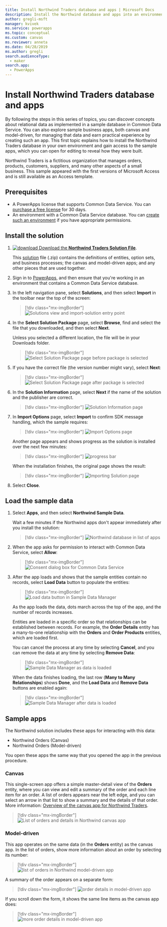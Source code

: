 ```yaml
---
title: Install Northwind Traders database and apps | Microsoft Docs
description: Install the Northwind database and apps into an environment to explore relational concepts.
author: gregli-msft
manager: kvivek
ms.service: powerapps
ms.topic: conceptual
ms.custom: canvas
ms.reviewer: anneta
ms.date: 04/28/2019
ms.author: gregli
search.audienceType: 
  - maker
search.app: 
  - PowerApps
---
```


# Install Northwind Traders database and apps

By following the steps in this series of topics, you can discover concepts about relational data as implemented in a sample database in Common Data Service. You can also explore sample business apps, both canvas and model-driven, for managing that data and earn practical experience by creating such an app. This first topic explains how to install the Northwind Traders database in your own environment and gain access to the sample apps, which you can open for editing to reveal how they were built.

Northwind Traders is a fictitious organization that manages orders, products, customers, suppliers, and many other aspects of a small business. This sample appeared with the first versions of Microsoft Access and is still available as an Access template.

## Prerequisites

- A PowerApps license that supports Common Data Service. You can [purchase a free license](../signup-for-powerapps.md) for 30 days.
- An environment with a Common Data Service database. You can [create such an environment](https://docs.microsoft.com/power-platform/admin/create-environment) if you have appropriate permissions.

## Install the solution

1. [![download](media/northwind-install/download.png) Download the **Northwind Traders Solution File**](https://pwrappssamples.blob.core.windows.net/samples/NorthwindTraders_1_0_0_1.zip).

    This [solution](../../developer/common-data-service/introduction-solutions.md) file (.zip) contains the definitions of entities, option sets, and business processes; the canvas and model-driven apps; and any other pieces that are used together.

1. Sign in to [PowerApps](https://web.powerapps.com?utm_source=padocs&utm_medium=linkinadoc&utm_campaign=referralsfromdoc), and then ensure that you're working in an environment that contains a Common Data Service database.

1. In the left navigation pane, select **Solutions**, and then select **Import** in the toolbar near the top of the screen:

    > [!div class="mx-imgBorder"]
    > ![Solutions view and import-solution entry point](media/northwind-install/solution-import.png)

1. In the **Select Solution Package** page, select **Browse**, find and select the file that you downloaded, and then select **Next**.

    Unless you selected a different location, the file will be in your Downloads folder.

    > [!div class="mx-imgBorder"]
    > ![Select Solution Package page before package is selected](media/northwind-install/select-solution2.png)

1. If you have the correct file (the version number might vary), select **Next**:

    > [!div class="mx-imgBorder"]
    > ![Select Solution Package page after package is selected](media/northwind-install/confirm-solution2.png)

1. In the **Solution Information** page, select **Next** if the name of the solution and the publisher are correct.

    > [!div class="mx-imgBorder"]
    > ![Solution Information page](media/northwind-install/confirm-publisher.png)

1. In **Import Options** page, select **Import** to confirm SDK message handling, which the sample requires:

    > [!div class="mx-imgBorder"]
    > ![Import Options page](media/northwind-install/confirm-sdk.png)

    Another page appears and shows progress as the solution is installed over the next few minutes:

    > [!div class="mx-imgBorder"]
    > ![progress bar](media/northwind-install/solution-progress.png)

    When the installation finishes, the original page shows the result:

    > [!div class="mx-imgBorder"]
    > ![Importing Solution page](media/northwind-install/solution-success.png)

1. Select **Close**.

## Load the sample data

1. Select **Apps**, and then select **Northwind Sample Data**.

    Wait a few minutes if the Northwind apps don't appear immediately after you install the solution:

    > [!div class="mx-imgBorder"]
    > ![Northwind database in list of apps](media/northwind-install/sample-data-app.png)

1. When the app asks for permission to interact with Common Data Service, select **Allow**:

    > [!div class="mx-imgBorder"]
    > ![Consent dialog box for Common Data Service](media/northwind-install/sample-data-permission.png)

1. After the app loads and shows that the sample entities contain no records, select **Load Data** button to populate the entities:

    > [!div class="mx-imgBorder"]
    > ![Load data button in Sample Data Manager](media/northwind-install/sample-data-load.png)

    As the app loads the data, dots march across the top of the app, and the number of records increases.

    Entities are loaded in a specific order so that relationships can be established between records. For example, the **Order Details** entity has a many-to-one relationship with the **Orders** and **Order Products** entities, which are loaded first.

    You can cancel the process at any time by selecting **Cancel**, and you can remove the data at any time by selecting **Remove Data**:

    > [!div class="mx-imgBorder"]
    > ![Sample Data Manager as data is loaded](media/northwind-install/sample-data-progress.png)

    When the data finishes loading, the last row (**Many to Many Relationships**) shows **Done**, and the **Load Data** and **Remove Data** buttons are enabled again:

    > [!div class="mx-imgBorder"]
    > ![Sample Data Manager after data is loaded](media/northwind-install/sample-data-complete.png)

## Sample apps

The Northwind solution includes these apps for interacting with this data:

- Northwind Orders (Canvas)
- Northwind Orders (Model-driven)

You open these apps the same way that you opened the app in the previous procedure.

### Canvas

This single-screen app offers a simple master-detail view of the **Orders** entity, where you can view and edit a summary of the order and each line item for an order. A list of orders appears near the left edge, and you can select an arrow in that list to show a summary and the details of that order. More information: [Overview of the canvas app for Northwind Traders](northwind-orders-canvas-overview.md).

> [!div class="mx-imgBorder"]
> ![List of orders and details in Northwind canvas app](media/northwind-install/orders-canvas.png)

### Model-driven

This app operates on the same data (in the **Orders** entity) as the canvas app. In the list of orders, show more information about an order by selecting its number:

> [!div class="mx-imgBorder"]
> ![list of orders in Northwind model-driven app](media/northwind-install/orders-model.png)

A summary of the order appears on a separate form:

> [!div class="mx-imgBorder"]
> ![order details in model-driven app](media/northwind-install/orders-model-2.png)

If you scroll down the form, it shows the same line items as the canvas app does:

> [!div class="mx-imgBorder"]
> ![more order details in model-driven app](media/northwind-install/orders-model-3.png)